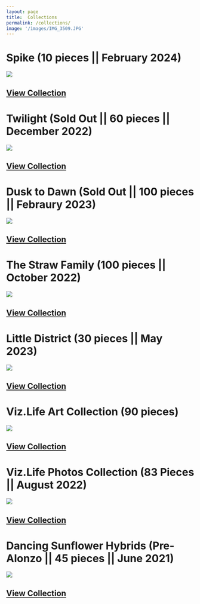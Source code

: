 ```yaml
---
layout: page
title:  Collections
permalink: /collections/
image: '/images/IMG_3509.JPG'
---
```

# Spike (10 pieces || February 2024)
![](/images/spike.jpg) 
## [View Collection](https://www.jpg.store/collection/spike)

# Twilight (Sold Out || 60 pieces || December 2022)
![](/images/new_collection_10x6_.jpg) 
## [View Collection](https://www.jpg.store/collection/twilight)

# Dusk to Dawn (Sold Out || 100 pieces || Febraury 2023)
![](/images/10x10-dusk-to-dawn.jpg) 
## [View Collection](https://www.jpg.store/collection/dusktodawn) 

# The Straw Family (100 pieces || October 2022)
![](/images/the-straw-family/43.jpg) 
## [View Collection](https://www.jpg.store/collection/thestrawfamily)

# Little District (30 pieces || May 2023)
![](/images/little-district-live.jpg)
## [View Collection](https://www.jpg.store/collection/littledistrict) 

# Viz.Life Art Collection (90 pieces)
![](/images/art-collection/120800px.jpg) 
## [View Collection](https://www.jpg.store/collection/vizlifeartcollection)

# Viz.Life Photos Collection (83 Pieces || August 2022)
![](/images/photography/cnfts/VizDotLifePhotographySeriesOne0035resized_25.jpg) 
## [View Collection](https://www.jpg.store/collection/vizlifephotoscollection)

# Dancing Sunflower Hybrids (Pre-Alonzo || 45 pieces || June 2021)
![](/images/dancing_sunflower.jpg) 
## [View Collection](https://www.jpg.store/collection/vizlifedancingsunflowerhybrids)



